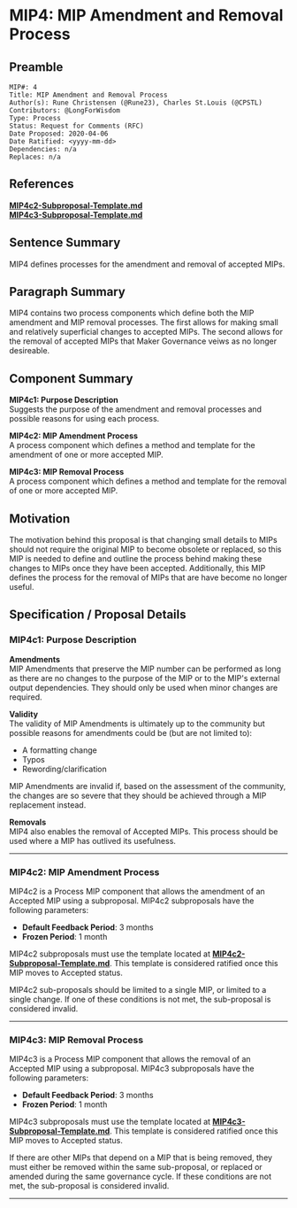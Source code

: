 # MIP4: MIP Amendment and Removal Process

## Preamble
```
MIP#: 4
Title: MIP Amendment and Removal Process
Author(s): Rune Christensen (@Rune23), Charles St.Louis (@CPSTL)
Contributors: @LongForWisdom
Type: Process
Status: Request for Comments (RFC)
Date Proposed: 2020-04-06
Date Ratified: <yyyy-mm-dd>
Dependencies: n/a
Replaces: n/a
  ```

## References
**[MIP4c2-Subproposal-Template.md](MIP4c2-Subproposal-Template.md)**  
**[MIP4c3-Subproposal-Template.md](MIP4c3-Subproposal-Template.md)**  

## Sentence Summary

MIP4 defines processes for the amendment and removal of accepted MIPs.

## Paragraph Summary

MIP4 contains two process components which define both the MIP amendment and MIP removal processes. The first allows for making small and relatively superficial changes to accepted MIPs. The second allows for the removal of accepted MIPs that Maker Governance veiws as no longer desireable. 

## Component Summary

**MIP4c1: Purpose Description**  
Suggests the purpose of the amendment and removal processes and possible reasons for using each process.

**MIP4c2: MIP Amendment Process**  
A process component which defines a method and template for the amendment of one or more accepted MIP.

**MIP4c3: MIP Removal Process**  
A process component which defines a method and template for the removal of one or more accepted MIP.

## Motivation

The motivation behind this proposal is that changing small details to MIPs should not require the original MIP to become obsolete or replaced, so this MIP is needed to define and outline the process behind making these changes to MIPs once they have been accepted. Additionally, this MIP defines the process for the removal of MIPs that are have become no longer useful.

## Specification / Proposal Details

### MIP4c1: Purpose Description

**Amendments**  
MIP Amendments that preserve the MIP number can be performed as long as there are no changes to the purpose of the MIP or to the MIP's external output dependencies. They should only be used when minor changes are required. 

**Validity**  
The validity of MIP Amendments is ultimately up to the community but possible reasons for amendments could be (but are not limited to): 
-  A formatting change
-  Typos
-  Rewording/clarification

MIP Amendments are invalid if, based on the assessment of the community, the changes are so severe that they should be achieved through a MIP replacement instead.

**Removals**  
MIP4 also enables the removal of Accepted MIPs. This process should be used where a MIP has outlived its usefulness.
    
---
### MIP4c2: MIP Amendment Process 

MIP4c2 is a Process MIP component that allows the amendment of an Accepted MIP using a subproposal. MIP4c2 subproposals have the following parameters:
- **Default Feedback Period**: 3 months
- **Frozen Period**: 1 month

MIP4c2 subproposals must use the template located at  **[MIP4c2-Subproposal-Template.md](MIP4c2-Subproposal-Template.md)**. This template is considered ratified once this MIP moves to Accepted status.

MIP4c2 sub-proposals should be limited to a single MIP, or limited to a single change. If one of these conditions is not met, the sub-proposal is considered invalid.

---
### MIP4c3: MIP Removal Process 

MIP4c3 is a Process MIP component that allows the removal of an Accepted MIP using a subproposal. MIP4c3 subproposals have the following parameters:
- **Default Feedback Period**: 3 months
- **Frozen Period**: 1 month

MIP4c3 subproposals must use the template located at  **[MIP4c3-Subproposal-Template.md](MIP4c3-Subproposal-Template.md)**. This template is considered ratified once this MIP moves to Accepted status.

If there are other MIPs that depend on a MIP that is being removed, they must either be removed within the same sub-proposal, or replaced or amended during the same governance cycle. If these conditions are not met, the sub-proposal is considered invalid.

---
